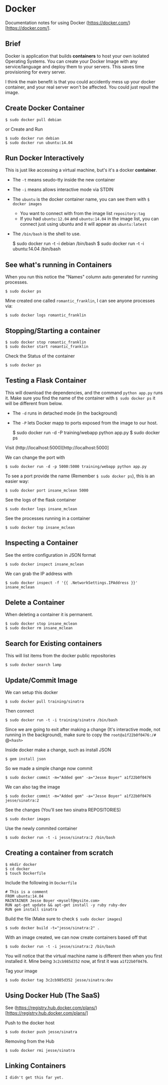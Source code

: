 # Docker
Documentation notes for using Docker (https://docker.com/)[https://docker.com/].

## Brief
Docker is application that builds **containers** to host your own isolated Operating Systems.
You can create your Docker Image with any service/language and deploy them to your servers.
This saves time provisioning for every server.

I think the main benefit is that you could accidently mess up your docker container,
and your real server won't be affected. You could just repull the image.

## Create Docker Container

    $ sudo docker pull debian

or Create and Run

    $ sudo docker run debian
    $ sudo docker run ubuntu:14.04

## Run Docker Interactively
This is just like accessing a virtual machine, but's it's a docker **container**.

- The `-t` means seudo-tty inside the new container
- The `-i` means allows interactive mode via STDIN
- The `ubuntu` is the docker container name, you can see them with `$ docker images`
    - You want to connect with from the image list `repository:tag`
    - If you had `ubuntu:12.04` and `ubuntu:14.04` in the image list, you can connect just using ubuntu and it will appear as `ubuntu:latest`
- The `/bin/bash` is the shell to use.

    $ sudo docker run -t -i debian /bin/bash
    $ sudo docker run -t -i ubuntu:14.04 /bin/bash

## See what's running in Containers
When you run this notice the "Names" column auto generated for running processes.

    $ sudo docker ps

Mine created one called `romantic_franklin`, I can see anyone processes via:

    $ sudo docker logs romantic_franklin

## Stopping/Starting a container

    $ sudo docker stop romantic_franklin
    $ sudo docker start romantic_franklin

Check the Status of the container

    $ sudo docker ps

## Testing a Flask Container
This will download the dependencies, and the command `python app.py` runs it.
Make sure you find the name of the container with `$ sudo docker ps` it will be
different from below.

- The `-d` runs in detached mode (in the background)
- The `-P` lets Docker mapp to ports exposed from the image to our host.

    $ sudo docker run -d -P training/webapp python app.py
    $ sudo docker ps

Visit (http://localhost:5000)[http://localhost:5000]

We can change the port with

    $ sudo docker run -d -p 5000:5000 training/webapp python app.py

To see a port provide the name (Remember `$ sudo docker ps`), this is an easier way:

    $ sudo docker port insane_mclean 5000

See the logs of the flask container

    $ sudo docker logs insane_mclean

See the processes running in a container

    $ sudo docker top insane_mclean

## Inspecting a Container

See the entire configuration in JSON format

    $ sudo docker inspect insane_mclean

We can grab the IP address with

    $ sudo docker inspect -f '{{ .NetworkSettings.IPAddress }}' insane_mclean

## Delete a Container
When deleting a container it is permanent.

    $ sudo docker stop insane_mclean
    $ sudo docker rm insane_mclean

## Search for Existing containers
This will list items from the docker public repositories

    $ sudo docker search lamp

## Update/Commit Image
We can setup this docker

    $ sudo docker pull training/sinatra

Then connect

    $ sudo docker run -t -i training/sinatra /bin/bash

Since we are going to exit after making a change (It's interactive mode, not running in the background),
make sure to copy the `root@a1f22b0f0476:/#` @`<hash>`

Inside docker make a change, such as install JSON

    $ gem install json

So we made a simple change now commit

    $ sudo docker commit -m="Added gem" -a="Jesse Boyer" a1f22b0f0476

We can also tag the image

    $ sudo docker commit -m="Added gem" -a="Jesse Boyer" a1f22b0f0476 jesse/sinatra:2

See the changes (You'll see two sinatra REPOSITORIES)

    $ sudo docker images

Use the newly commited container

    $ sudo docker run -t -i jesse/sinatra:2 /bin/bash

## Creating a container from scratch

    $ mkdir docker
    $ cd docker
    $ touch Dockerfile

Include the following in `Dockerfile`

    # This is a comment
    FROM ubuntu:14.04
    MAINTAINER Jesse Boyer <myself@mysite.com>
    RUN apt-get update && apt-get install -y ruby ruby-dev
    RUN gem install sinatra

Build the file (Make sure to check `$ sudo docker images`)

    $ sudo docker build -t="jesse/sinatra:2" .

With an image created, we can now create containers based off that

    $ sudo docker run -t -i jesse/sinatra:2 /bin/bash

You will notice that the virtual machine name is different then when you first
installed it. Mine being `3c2cb985d352` now, at first it was `a1f22b0f0476`.

Tag your image

    $ sudo docker tag 3c2cb985d352 jesse/sinatra:dev

## Using Docker Hub (The SaaS)
See (https://registry.hub.docker.com/plans/)[https://registry.hub.docker.com/plans/]

Push to the docker host

    $ sudo docker push jesse/sinatra

Removing from the Hub

    $ sudo docker rmi jesse/sinatra

## Linking Containers

    I didn't get this far yet.